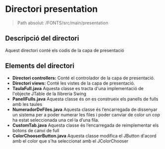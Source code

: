 # Directori presentation

> Path absolut: /FONTS/src/main/presentation

## Descripció del directori
Aquest directori conté els codis de la capa de presentació

## Elements del directori

- **Directori controllers:**
  Conté el controlador de la capa de presentació.
- **Directori views:**
  Conté les vistes de la capa de presentació.
- **TaulaFull.java**
  Aquesta classe es tracta d'una implementació de l'objecte JTable de la llibreria Swing
- **PanellFulls.java**
  Aquesta classe és on es construeix els panells de fulls amb les taules
- **NumeradorDeFiles.java**
  Aquesta classe és l’encarregada de dissenyar un sistema per a poder numerar les files i poder canviar de color un cop ha 
  estat seleccionada una cel·la d’una fila.
- **CustomTab.java**
  Aquesta classe és l’encarregada de reimplementar els botons de canvi de full
- **ColorChooserButton.java**
  Aquesta classe modifica el JButton d'acord amb el color que s'ha seleccionat amb el JColorChooser